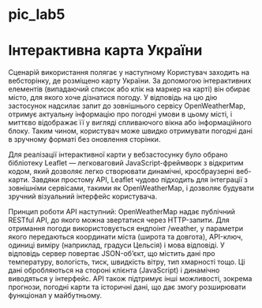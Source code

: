 # pic_lab5
# Інтерактивна карта України

Сценарій використання полягає у наступному
Користувач заходить на вебсторінку, де розміщено карту України. За допомогою інтерактивних елементів (випадаючий список або клік на маркер на карті) він обирає місто, для якого хоче дізнатися погоду. У відповідь на цю дію застосунок надсилає запит до зовнішнього сервісу OpenWeatherMap, отримує актуальну інформацію про погодні умови в цьому місті, і миттєво відображає її у вигляді спливаючого вікна або інформаційного блоку. Таким чином, користувач може швидко отримувати погодні дані в зручному форматі без оновлення сторінки.

Для реалізації інтерактивної карти у вебзастосунку було обрано бібліотеку Leaflet — легковаговий JavaScript-фреймворк з відкритим кодом, який дозволяє легко створювати динамічні, кросбраузерні веб-карти. Завдяки простому API, Leaflet чудово підходить для інтеграції з зовнішніми сервісами, такими як OpenWeatherMap, і дозволяє будувати зручний візуальний інтерфейс користувача.

Принцип роботи API наступний: OpenWeatherMap надає публічний RESTful API, до якого можна звертатися через HTTP-запити. Для отримання погоди використовується ендпоінт /weather, у параметри якого передаються координати міста (широта та довгота), API-ключ, одиниці виміру (наприклад, градуси Цельсія) і мова відповіді. У відповідь сервер повертає JSON-об’єкт, що містить дані про температуру, вологість, тиск, швидкість вітру, тип хмарності тощо. Ці дані обробляються на стороні клієнта (JavaScript) і динамічно виводяться у інтерфейс. API також підтримує інші можливості, зокрема прогнози, погодні карти та історичні дані, що дає змогу розширювати функціонал у майбутньому.
